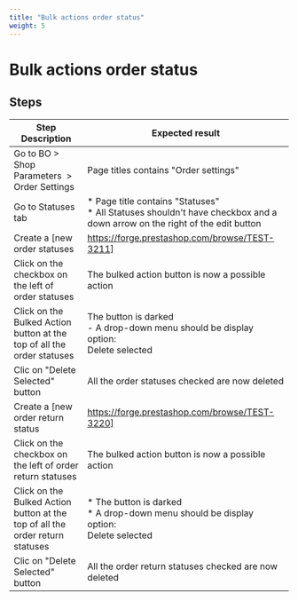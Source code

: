 ```yaml
---
title: "Bulk actions order status"
weight: 5
---
```


# Bulk actions order status
## Steps
| Step Description | Expected result |
| ----- | ----- |
| Go to BO > Shop Parameters  > Order Settings | Page titles contains "Order settings" |
| Go to Statuses tab | * Page title contains "Statuses"<br> * All Statuses shouldn't have checkbox and a down arrow on the right of the edit button |
| Create a [new order statuses|https://forge.prestashop.com/browse/TEST-3211] | You should have a new order status with a check box on it left and a down arrow on the right of the Edit button |
| Click on the checkbox on the left of  order statuses | The bulked action button is now a possible action |
| Click on the Bulked Action button at the top of all the order statuses | The button is darked<br> - A drop-down menu should be display option: <br>Delete selected |
| Clic on "Delete Selected" button | All the order statuses checked are now deleted |
| Create a [new order return status|https://forge.prestashop.com/browse/TEST-3220] | You should have a new order return status with a check box on it left and a down arrow on the right of the Edit button |
| Click on the checkbox on the left of order return statuses | The bulked action button is now a possible action |
| Click on the Bulked Action button at the top of all the order return statuses | * The button is darked<br> * A drop-down menu should be display option: <br>Delete selected |
| Clic on "Delete Selected" button | All the order return statuses checked are now deleted |
